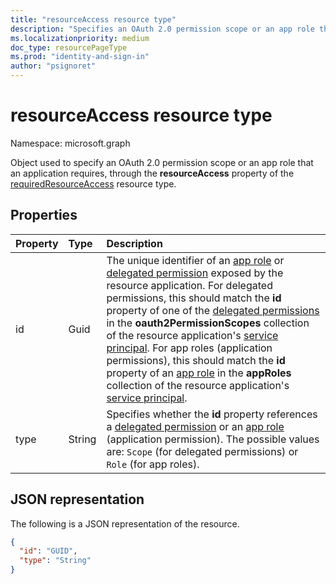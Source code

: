 ```yaml
---
title: "resourceAccess resource type"
description: "Specifies an OAuth 2.0 permission scope or an app role that an application requires."
ms.localizationpriority: medium
doc_type: resourcePageType
ms.prod: "identity-and-sign-in"
author: "psignoret"
---
```


# resourceAccess resource type

Namespace: microsoft.graph

Object used to specify an OAuth 2.0 permission scope or an app role that an application requires, through the **resourceAccess** property of the [requiredResourceAccess](requiredresourceaccess.md) resource type.

## Properties
| Property	   | Type	|Description|
|:---------------|:--------|:----------|
|id|Guid|The unique identifier of an [app role](approle.md) or [delegated permission](permissionScope.md) exposed by the resource application. For delegated permissions, this should match the **id** property of one of the [delegated permissions](permissionscope.md) in the **oauth2PermissionScopes** collection of the resource application's [service principal](serviceprincipal.md). For app roles (application permissions), this should match the **id** property of an [app role](approle.md) in the **appRoles** collection of the resource application's [service principal](serviceprincipal.md).|
|type|String|Specifies whether the **id** property references a [delegated permission](permissionscope.md) or an [app role](approle.md) (application permission). The possible values are: `Scope` (for delegated permissions) or `Role` (for app roles).|

## JSON representation

The following is a JSON representation of the resource.

<!-- {
  "blockType": "resource",
  "optionalProperties": [

  ],
  "@odata.type": "microsoft.graph.resourceAccess"
}-->

```json
{
  "id": "GUID",
  "type": "String"
}

```

<!-- uuid: 8fcb5dbc-d5aa-4681-8e31-b001d5168d79
2015-10-25 14:57:30 UTC -->
<!--
{
  "type": "#page.annotation",
  "description": "resourceAccess resource",
  "keywords": "",
  "section": "documentation",
  "tocPath": "",
  "suppressions": []
}
-->

